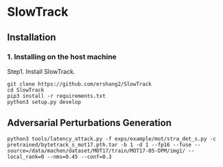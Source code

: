 # SlowTrack

## Installation
### 1. Installing on the host machine
Step1. Install SlowTrack.
```shell
git clone https://github.com/ershang2/SlowTrack
cd SlowTrack
pip3 install -r requirements.txt
python3 setup.py develop
```

## Adversarial Perturbations Generation
```shell
python3 tools/latency_attack.py -f exps/example/mot/stra_det_s.py -c pretrained/bytetrack_s_mot17.pth.tar -b 1 -d 1 --fp16 --fuse --source=/data/machen/dataset/MOT17/train/MOT17-05-DPM/img1/ --local_rank=0 --nms=0.45 --conf=0.3
```